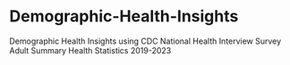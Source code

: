 # Demographic-Health-Insights
Demographic Health Insights using CDC National Health Interview Survey Adult Summary Health Statistics 2019-2023

